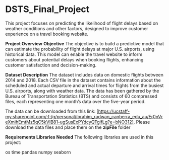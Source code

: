 # DSTS_Final_Project

This project focuses on predicting the likelihood of flight delays based on weather conditions and other factors, designed to improve customer experience on a travel booking website. 

**Project Overview**
**Objective**
The objective is to build a predictive model that can estimate the probability of flight delays at major U.S. airports, using historical data. This model can enable the travel website to inform customers about potential delays when booking flights, enhancing customer satisfaction and decision-making.

**Dataset Description**
The dataset includes data on domestic flights between 2014 and 2018. Each CSV file in the dataset contains information about the scheduled and actual departure and arrival times for flights from the busiest U.S. airports, along with weather data. The data has been gathered by the Bureau of Transportation Statistics (BTS) and consists of 60 compressed files, each representing one month’s data over the five-year period.

The data can be downloaded from this link: [https://ucstaff-my.sharepoint.com/:f:/g/personal/ibrahim_radwan_canberra_edu_au/Er0nVreXmihEmtMz5qC5kVIB81-ugSusExPYdcyQTglfLg?e=bNO312]. Please download the data files and place them on the **zipFile** folder

**Requirements
Libraries Needed**
The following libraries are used in this project:

os
time
pandas
numpy
seaborn

